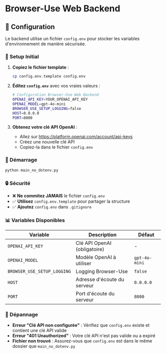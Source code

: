 # Browser-Use Web Backend

## 🔧 Configuration

Le backend utilise un fichier `config.env` pour stocker les variables d'environnement de manière sécurisée.

### 📝 Setup Initial

1. **Copiez le fichier template** :
   ```bash
   cp config.env.template config.env
   ```

2. **Éditez `config.env`** avec vos vraies valeurs :
   ```bash
   # Configuration Browser-Use Web Backend
   OPENAI_API_KEY=YOUR_OPENAI_API_KEY
   OPENAI_MODEL=gpt-4o-mini
   BROWSER_USE_SETUP_LOGGING=false
   HOST=0.0.0.0
   PORT=8000
   ```

3. **Obtenez votre clé API OpenAI** :
   - Allez sur https://platform.openai.com/account/api-keys
   - Créez une nouvelle clé API
   - Copiez-la dans le fichier `config.env`

### 🚀 Démarrage

```bash
python main_no_dotenv.py
```

### 🔒 Sécurité

- ❌ **Ne commitez JAMAIS** le fichier `config.env` 
- ✅ **Utilisez** `config.env.template` pour partager la structure
- ✅ **Ajoutez** `config.env` dans `.gitignore`

### 📊 Variables Disponibles

| Variable | Description | Défaut |
|----------|-------------|--------|
| `OPENAI_API_KEY` | Clé API OpenAI (obligatoire) | - |
| `OPENAI_MODEL` | Modèle OpenAI à utiliser | `gpt-4o-mini` |
| `BROWSER_USE_SETUP_LOGGING` | Logging Browser-Use | `false` |
| `HOST` | Adresse d'écoute du serveur | `0.0.0.0` |
| `PORT` | Port d'écoute du serveur | `8000` |

### 🐛 Dépannage

- **Erreur "Clé API non configurée"** : Vérifiez que `config.env` existe et contient une clé API valide
- **Erreur "401 Unauthorized"** : Votre clé API n'est pas valide ou a expiré
- **Fichier non trouvé** : Assurez-vous que `config.env` est dans le même dossier que `main_no_dotenv.py` 